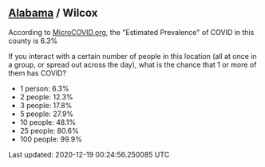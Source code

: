
## [Alabama](/united-states/alabama) / Wilcox

According to [MicroCOVID.org](http://microcovid.org),
the "Estimated Prevalence" of COVID in this county is 6.3%

If you interact with a certain number of people in this location
(all at once in a group, or spread out across the day), what is the chance that
1 or more of them has COVID?

- 1 person: 6.3%
- 2 people: 12.3%
- 3 people: 17.8%
- 5 people: 27.9%
- 10 people: 48.1%
- 25 people: 80.6%
- 100 people: 99.9%

Last updated: 2020-12-19 00:24:56.250085 UTC
